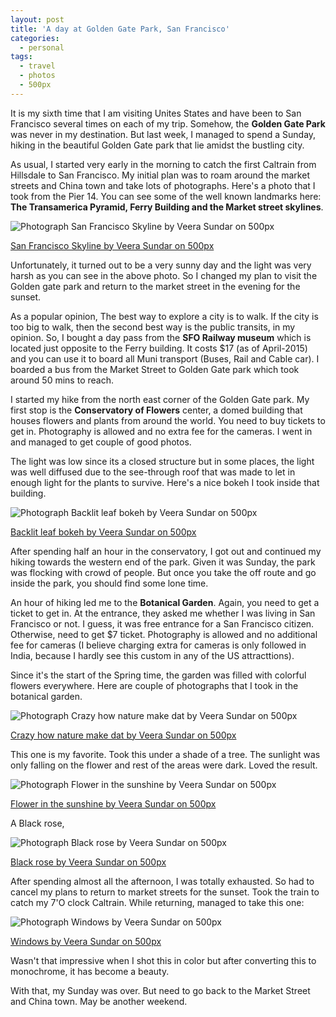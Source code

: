 ```yaml
---
layout: post
title: 'A day at Golden Gate Park, San Francisco'
categories:
  - personal
tags:
  - travel
  - photos
  - 500px
---
```

It is my sixth time that I am visiting Unites States and have been to San Francisco several times on each of my trip. Somehow, the **Golden Gate Park** was never in my destination. But last week, I managed to spend a Sunday, hiking in the beautiful Golden Gate park that lie amidst the bustling city. 

As usual, I started very early in the morning to catch the first Caltrain from Hillsdale to San Francisco. My initial plan was to roam around the market streets and China town and take lots of photographs. Here's a photo that I took from the Pier 14. You can see some of the well known landmarks here: **The Transamerica Pyramid, Ferry Building and the Market street skylines**.

<div class="pixels-photo">
  <p><img src="https://drscdn.500px.org/photo/103356807/m%3D900/51817fc13d6f2de088df237a885148ff" alt="Photograph San Francisco Skyline by Veera Sundar on 500px"></p>
  <a href="https://500px.com/photo/103356807/san-francisco-skyline-by-veera-sundar">San Francisco Skyline by Veera Sundar on 500px</a>
</div>

Unfortunately, it turned out to be a very sunny day and the light was very harsh as you can see in the above photo. So I changed my plan to visit the Golden gate park and return to the market street in the evening for the sunset. 

As a popular opinion, The best way to explore a city is to walk. If the city is too big to walk, then the second best way is the public transits, in my opinion. So, I bought a day pass from the **SFO Railway museum** which is located just opposite to the Ferry building. It costs $17 (as of April-2015) and you can use it to board all Muni transport (Buses, Rail and Cable car). I boarded a bus from the Market Street to Golden Gate park which took around 50 mins to reach.

I started my hike from the north east corner of the Golden Gate park. My first stop is the **Conservatory of Flowers** center, a domed building that houses flowers and plants from around the world. You need to buy tickets to get in. Photography is allowed and no extra fee for the cameras. I went in and managed to get couple of good photos. 

The light was low since its a closed structure but in some places, the light was well diffused due to the see-through roof that was made to let in enough light for the plants to survive. Here's a nice bokeh I took inside that building.

<div class="pixels-photo">
  <p><img src="https://drscdn.500px.org/photo/104017473/m%3D900/54864362adb3a6ba7199ed8ec5d8672e" alt="Photograph Backlit leaf bokeh by Veera Sundar on 500px"></p>
  <a href="https://500px.com/photo/104017473/backlit-leaf-bokeh-by-veera-sundar">Backlit leaf bokeh by Veera Sundar on 500px</a>
</div>

After spending half an hour in the conservatory, I got out and continued my hiking towards the western end of the park. Given it was Sunday, the park was flocking with crowd of people. But once you take the off route and go inside the park, you should find some lone time. 

An hour of hiking led me to the **Botanical Garden**. Again, you need to get a ticket to get in. At the entrance, they asked me whether I was living in San Francisco or not. I guess, it was free entrance for a San Francisco citizen. Otherwise, need to get $7 ticket. Photography is allowed and no additional fee for cameras (I believe charging extra for cameras is only followed in India, because I hardly see this custom in any of the US attracttions).

Since it's the start of the Spring time, the garden was filled with colorful flowers everywhere. Here are couple of photographs that I took in the botanical garden.

<div class="pixels-photo">
  <p><img src="https://drscdn.500px.org/photo/103321579/m%3D900/807d715d23904f0465b5b8c17666d5ce" alt="Photograph Crazy how nature make dat by Veera Sundar on 500px"></p>
  <a href="https://500px.com/photo/103321579/crazy-how-nature-make-dat-by-veera-sundar">Crazy how nature make dat by Veera Sundar on 500px</a>
</div>

This one is my favorite. Took this under a shade of a tree. The sunlight was only falling on the flower and rest of the areas were dark. Loved the result.

<div class="pixels-photo">
  <p><img src="https://drscdn.500px.org/photo/103418285/m%3D900/1d7203e803b5f05429b09acd1811b99a" alt="Photograph Flower in the sunshine by Veera Sundar on 500px"></p>
  <a href="https://500px.com/photo/103418285/flower-in-the-sunshine-by-veera-sundar">Flower in the sunshine by Veera Sundar on 500px</a>
</div>

A Black rose, 

<div class="pixels-photo">
  <p><img src="https://drscdn.500px.org/photo/104025339/m%3D900/b8b49d6715eb57d4b59dba25f220534c" alt="Photograph Black rose by Veera Sundar on 500px"></p>
  <a href="https://500px.com/photo/104025339/black-rose-by-veera-sundar">Black rose by Veera Sundar on 500px</a>
</div>

After spending almost all the afternoon, I was totally exhausted. So had to cancel my plans to return to market streets for the sunset. Took the train to catch my 7'O clock Caltrain. While returning, managed to take this one:

<div class="pixels-photo">
  <p><img src="https://drscdn.500px.org/photo/103609479/m%3D900/26a49f927372940ed0bf23f79278a0b0" alt="Photograph Windows by Veera Sundar on 500px"></p>
  <a href="https://500px.com/photo/103609479/windows-by-veera-sundar">Windows by Veera Sundar on 500px</a>
</div>

Wasn't that impressive when I shot this in color but after converting this to monochrome, it has become a beauty. 

With that, my Sunday was over. But need to go back to the Market Street and China town. May be another weekend. 